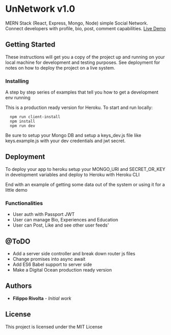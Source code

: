 # UnNetwork v1.0

MERN Stack (React, Express, Mongo, Node) simple Social Network. Connect developers with profile, bio, post, comment capabilities.
[Live Demo](https://un-network.herokuapp.com)

## Getting Started

These instructions will get you a copy of the project up and running on your local machine for development and testing purposes. See deployment for notes on how to deploy the project on a live system.

### Installing

A step by step series of examples that tell you how to get a development env running

This is a production ready version for Heroku. To start and run locally:

```
  npm run client-install
  npm install
  npm run dev
```

Be sure to setup your Mongo DB and setup a keys_dev.js file like keys.example.js with your dev credentials and jwt secret.

## Deployment

To deploy your app to heroku setup your MONGO_URI and SECRET_OR_KEY in development variables and deploy to Heroku with Heroku CLI

End with an example of getting some data out of the system or using it for a little demo


### Functionalities 

* User auth with Passport JWT
* User can manage Bio, Experiences and Education
* User can Post, Like and see other user feeds'


## @ToDO

* Add a server side controller and break down router js files
* Change promises into async await
* Add ES6 Babel support to server side
* Make a Digital Ocean production ready version

## Authors

* **Filippo Rivolta** - *Initial work* 

## License

This project is licensed under the MIT License